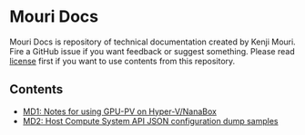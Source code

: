 ﻿# Mouri Docs

Mouri Docs is repository of technical documentation created by Kenji Mouri.
Fire a GitHub issue if you want feedback or suggest something. Please read 
[license](License.md) first if you want to use contents from this repository.

## Contents

- [MD1: Notes for using GPU-PV on Hyper-V/NanaBox](docs/1)
- [MD2: Host Compute System API JSON configuration dump samples](docs/2)
